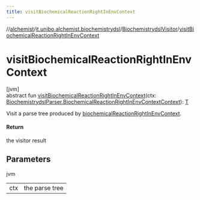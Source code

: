 ```yaml
---
title: visitBiochemicalReactionRightInEnvContext
---
```

//[alchemist](../../../index.html)/[it.unibo.alchemist.biochemistrydsl](../index.html)/[BiochemistrydslVisitor](index.html)/[visitBiochemicalReactionRightInEnvContext](visit-biochemical-reaction-right-in-env-context.html)



# visitBiochemicalReactionRightInEnvContext



[jvm]\
abstract fun [visitBiochemicalReactionRightInEnvContext](visit-biochemical-reaction-right-in-env-context.html)(ctx: [BiochemistrydslParser.BiochemicalReactionRightInEnvContextContext](../-biochemistrydsl-parser/-biochemical-reaction-right-in-env-context-context/index.html)): [T](../../it.unibo.alchemist.model.implementations.nodes/-abstract-node/index.html)



Visit a parse tree produced by [biochemicalReactionRightInEnvContext](../-biochemistrydsl-parser/biochemical-reaction-right-in-env-context.html).



#### Return



the visitor result



## Parameters


jvm

| | |
|---|---|
| ctx | the parse tree |





